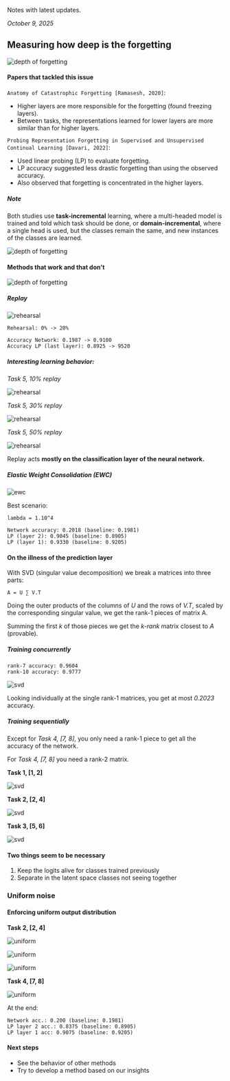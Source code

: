 Notes with latest updates.

*October 9, 2025*

## Measuring how deep is the forgetting

![depth of forgetting](./images_general/forgetting_depth_1.png)

#### Papers that tackled this issue

`Anatomy of Catastrophic Forgetting [Ramasesh, 2020]`:

* Higher layers are more responsible for the forgetting (found freezing layers).
* Between tasks, the representations learned for lower layers are more similar than for higher layers.

`Probing Representation Forgetting in Supervised and Unsupervised Continual Learning [Davari, 2022]`:

* Used linear probing (LP) to evaluate forgetting.
* LP accuracy suggested less drastic forgetting than using the observed accuracy.
* Also observed that forgetting is concentrated in the higher layers.

##### Note

Both studies use **task-incremental** learning, where a multi-headed model is trained and told which task should be done, or **domain-incremental**, where a single head is used, but the classes remain the same, and new instances of the classes are learned.

![depth of forgetting](./images_general/task_and_class_incremental_0.png)

#### Methods that work and that don't

![depth of forgetting](./images_general/task_and_class_incremental_1.png)

##### Replay

![rehearsal](./images_general/rehearsal_mnist.png)

```
Rehearsal: 0% -> 20%

Accuracy Network: 0.1987 -> 0.9100
Accuracy LP (last layer): 0.8925 -> 9520
```

##### Interesting learning behavior:

*Task 5, 10% replay*

![rehearsal](./images_mnist/mlp_sequential_task5_forgetting_rehearse_10p_extended.png)

*Task 5, 30% replay*

![rehearsal](./images_mnist/mlp_sequential_task5_forgetting_rehearse_30p.png)

*Task 5, 50% replay*

![rehearsal](./images_mnist/mlp_sequential_task5_forgetting_rehearse_50p.png)

Replay acts **mostly on the classification layer of the neural network.**

##### Elastic Weight Consolidation (EWC)

![ewc](./images_mnist/ewc_forgetting_mnist.png)

Best scenario:

```
lambda = 1.10^4

Network accuracy: 0.2018 (baseline: 0.1981)
LP (layer 2): 0.9045 (baseline: 0.8905)
LP (layer 1): 0.9330 (baseline: 0.9205)
```

#### On the illness of the prediction layer

With SVD (singular value decomposition) we break a matrices into three parts:

```
A = U ∑ V.T
```

Doing the outer products of the columns of *U* and the rows of *V.T*, scaled by the corresponding singular value, we get the rank-1 pieces of matrix A.

Summing the first *k* of those pieces we get the *k-rank* matrix closest to *A* (provable).

##### Training concurrently

```
rank-7 accuracy: 0.9604
rank-10 accuracy: 0.9777
```

![svd](./images_general/svd_concurrent_sum.png)

Looking individually at the single rank-1 matrices, you get at most *0.2023* accuracy.

##### Training sequentially

Except for *Task 4, [7, 8]*, you only need a rank-1 piece to get all the accuracy of the network. 

For *Task 4, [7, 8]* you need a rank-2 matrix.

**Task 1, [1, 2]**

![svd](./images_mnist/svd_seq_task1_rank1s.png)

**Task 2, [2, 4]**

![svd](./images_mnist/svd_seq_task2_rank1s.png)

**Task 3, [5, 6]**

![svd](./images_mnist/svd_seq_task3_rank1s.png)

#### Two things seem to be necessary

1. Keep the logits alive for classes trained previously
2. Separate in the latent space classes not seeing together

### Uniform noise

#### Enforcing uniform output distribution

**Task 2, [2, 4]**

![uniform](./images_mnist/mlp_sequential_task2_probs_rehearse_uniform_noise.png)

![uniform](./images_mnist/mlp_sequential_task2_output_prob_rehearse_uniform_noise.png)

![uniform](./images_mnist/mlp_sequential_task2_forgetting_rehearse_uniform_noise.png)

**Task 4, [7, 8]**

![uniform](./images_mnist/mlp_sequential_task4_probs_rehearse_uniform_noise.png)

At the end:

```
Network acc.: 0.200 (baseline: 0.1981)
LP layer 2 acc.: 0.8375 (baseline: 0.8905)
LP layer 1 acc: 0.9075 (baseline: 0.9205)
```

#### Next steps

* See the behavior of other methods
* Try to develop a method based on our insights
